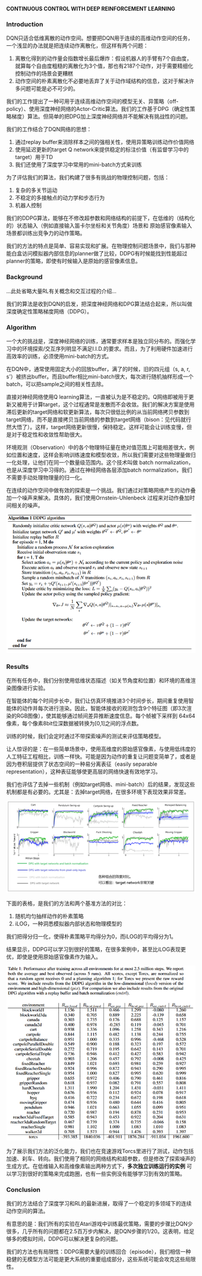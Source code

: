 **CONTINUOUS CONTROL WITH DEEP REINFORCEMENT LEARNING**

### Introduction

DQN只适合低维离散的动作空间。想要把DQN用于连续的高维动作空间的任务，一个浅显的办法就是把连续动作离散化，但这样有两个问题：

1. 离散化得到的动作量会指数增长最后爆炸：假设机器人的手臂有7个自由度，就算每个自由度粗糙的离散化为3个值，那也有2187个动作，对于需要精细化控制动作的场景会更糟糕
2. 动作空间的朴素离散化不必要地丢弃了关于动作域结构的信息，这对于解决许多问题可能是必不可少的。



我们的工作提出了一种可用于连续高维动作空间的模型无关、异策略（off-policy）、使用深度神经网络的Actor-Critic算法。我们的工作基于DPG（确定性策略梯度）算法。但简单的把DPG加上深度神经网络并不能解决有挑战性的问题。

我们的工作结合了DQN网络的思想：

1. 通过replay buffer来消除样本之间的强相关性，使用异策略训练动作价值网络
2. 使用延迟更新的target Q network来提供稳定的标注价值（有监督学习中的target）用于TD
3. 我们还使用了深度学习中常用的mini-batch方式来训练



为了评估我们的算法，我们构建了很多有挑战的物理控制问题，包括：

1. 复杂的多关节运动
2. 不稳定的多接触点的动力学和步态行为
3. 机器人控制

我们的DDPG算法，能够在不修改超参数和网络结构的前提下，在低维的（结构化的）状态输入（例如直接输入笛卡尔坐标和关节角度）场景和 原始感官像素输入场景都训练出竞争力的动作策略。

我们的方法的特点是简单、容易实现和扩展。在物理控制问题场景中，我们与那种能白盒访问模拟器内部信息的planner做了比较，DDPG有时候能找到性能超过planner的策略，即使有时候输入是原始的感官像素信息。

### Background

...此处省略大量RL有关概念和交互过程的介绍...

我们的算法是收到DQN的启发，把深度神经网络和DPG算法结合起来，所以叫做深度确定性策略梯度网络（DDPG）。

### Algorithm

一个大的挑战是，深度神经网络的训练，通常要求样本是独立同分布的。而强化学习中的环境探索/交互序列明显不满足I.I.D.的要求。而且，为了利用硬件加速进行高效率的训练，必须使用mini-batch的方式。

在DQN中，通常使用固定大小的回放buffer，满了的时候，旧的四元组（s, a, r, s'）被挤出buffer。而且buffer相比mini-batch很大，每次进行随机抽样形成一个batch，可以把sample之间的相关性去除。

直接对神经网络使用Q learning算法，一直被认为是不稳定的。Q网络即被用于更新又被用于计算target，这个过程通常是发散而不会收敛。我们的解决方案是使用滞后更新的target网络和软更新算法，每次只很低比例的从当前网络拷贝参数到target网络，而不是直接拷贝当前网络的参数到target网络（bison：见代码就行然大悟了）。这样，target网络更新很慢，保持稳定。这样可能会让训练变慢，但是对于稳定性和收敛性帮助很大。

环境观测（Observation）中的各个物理特征量在绝对值范围上可能相差很大，例如位置和速度，这样会影响训练速度和模型收敛，所以我们需要对这些物理量做归一化处理，让他们在同一个数量级范围内。这个技术叫做 batch normalization，也是从深度学习中习得的。通过在神经网络各层添加batch normalization，我们不需要手动处理物理量的归一化。

在连续的动作空间中做有效的探索是一个挑战。我们通过对策略网络产生的动作叠加一个噪声来解决。具体的，我们使用Ornstein-Uhlenbeck 过程来对动作叠加时间相关的噪声。

![image-20250408112021844](img/image-20250408112021844.png)



### Results

在所有任务中，我们分别使用低维状态描述（如关节角度和位置）和环境的髙维渲染图像进行实验。

在智能体的每个时间步长中，我们让仿真环境推进3个时间步长，期间重复使用智能体的动作并每次进行渲染。因此，智能体接收的观测包含9个特征图（即3次渲染的RGB图像），使其能够通过帧间差异推断速度信息。每个帧被下采样到 64x64像素，每个像素8bit位深数据被转换为[0,1]之间的浮点数。

训练的时候，我们会定时通过不带探索噪声的测试来评估策略模型。

让人惊讶的是：在一些简单场景中，使用高维度的原始感官像素，与使用低纬度的人工特征工程相比，训练一样快。可能是因为动作的重复让问题变简单了，或者是因为卷积层提供了状态空间的一种易分离表征（easily separable representation），这种表征能够使更高层的网络快速有效地学习。

我们也评估了去掉一些机制（例如target网络、mini-batch）后的结果，发现这些机制都是有必要的。尤其是：去掉target网络，在很多环境下表现效果非常差。

![image-20250408114730156](img/image-20250408114730156.png)

下面的表格，是我们的方法和两个基准方法的对比：

1. 随机均匀抽样动作的朴素策略
2. iLOG，一种洞悉模拟器内部状态和物理模型的

我们把得分归一化，使得朴素策略平均得分为0，而iLOG的平均得分为1。

结果显示，DDPG可以学习到很好的策略，在很多案例中，甚至比iLOG表现更优，即使是使用原始感官像素作为输入。

![image-20250408120027568](img/image-20250408120027568.png)

为了展示我们方法的泛化能力，我们也在竞速游戏Torcs里进行了测试，动作包括加速、刹车、转向。我们使用了相同的网络结构和超参数，但是修改了探索噪声的生成方式。在低维输入和高维像素输出两种方式下，**多次独立训练运行的实例** 可以学习到很好的策略来完成跑圈，也有一些实例没有能够学习到有效的策略。

### Conclusion

我们的方法结合了深度学习和RL的最新进展，取得了一个稳定的多领域下的连续动作空间的算法。

有意思的是：我们所有的实验在Atari游戏中训练最优策略，需要的步骤比DQN少很多，几乎所有的问题都在2.5百万步内解决，是DQN步骤的1/20。这表明，给足够多的模拟时间，DDPG可以解决更复杂的问题。

我们的方法也有局限性：DDPG需要大量的训练回合（episode），我们相信一种稳健的无模型方法可能是更大系统的重要组成部分，这些系统可能会攻克这些局限性。